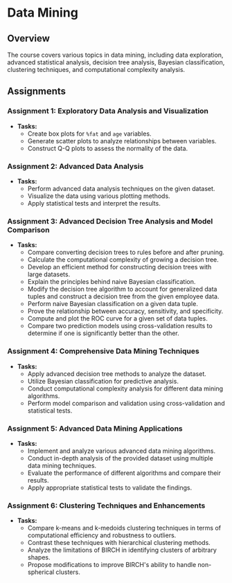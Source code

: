 # Data Mining

## Overview
The course covers various topics in data mining, including data exploration, advanced statistical analysis, decision tree analysis, Bayesian classification, clustering techniques, and computational complexity analysis.

## Assignments

### Assignment 1: Exploratory Data Analysis and Visualization
- **Tasks:**
  - Create box plots for `%fat` and `age` variables.
  - Generate scatter plots to analyze relationships between variables.
  - Construct Q-Q plots to assess the normality of the data.

### Assignment 2: Advanced Data Analysis
- **Tasks:**
  - Perform advanced data analysis techniques on the given dataset.
  - Visualize the data using various plotting methods.
  - Apply statistical tests and interpret the results.

### Assignment 3: Advanced Decision Tree Analysis and Model Comparison
- **Tasks:**
  - Compare converting decision trees to rules before and after pruning.
  - Calculate the computational complexity of growing a decision tree.
  - Develop an efficient method for constructing decision trees with large datasets.
  - Explain the principles behind naive Bayesian classification.
  - Modify the decision tree algorithm to account for generalized data tuples and construct a decision tree from the given employee data.
  - Perform naive Bayesian classification on a given data tuple.
  - Prove the relationship between accuracy, sensitivity, and specificity.
  - Compute and plot the ROC curve for a given set of data tuples.
  - Compare two prediction models using cross-validation results to determine if one is significantly better than the other.

### Assignment 4: Comprehensive Data Mining Techniques
- **Tasks:**
  - Apply advanced decision tree methods to analyze the dataset.
  - Utilize Bayesian classification for predictive analysis.
  - Conduct computational complexity analysis for different data mining algorithms.
  - Perform model comparison and validation using cross-validation and statistical tests.

### Assignment 5: Advanced Data Mining Applications
- **Tasks:**
  - Implement and analyze various advanced data mining algorithms.
  - Conduct in-depth analysis of the provided dataset using multiple data mining techniques.
  - Evaluate the performance of different algorithms and compare their results.
  - Apply appropriate statistical tests to validate the findings.

### Assignment 6: Clustering Techniques and Enhancements
- **Tasks:**
  - Compare k-means and k-medoids clustering techniques in terms of computational efficiency and robustness to outliers.
  - Contrast these techniques with hierarchical clustering methods.
  - Analyze the limitations of BIRCH in identifying clusters of arbitrary shapes.
  - Propose modifications to improve BIRCH's ability to handle non-spherical clusters.
